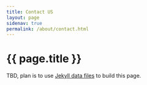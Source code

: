```yaml
---
title: Contact US
layout: page
sidenav: true
permalink: /about/contact.html
---
```


# {{ page.title }}

TBD, plan is to use [Jekyll data files](https://jekyllrb.com/docs/datafiles/) to build this page.
